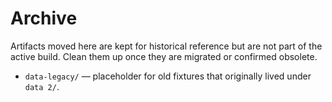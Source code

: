 # Archive

Artifacts moved here are kept for historical reference but are not part of the
active build. Clean them up once they are migrated or confirmed obsolete.

- `data-legacy/` — placeholder for old fixtures that originally lived under
  `data 2/`.
